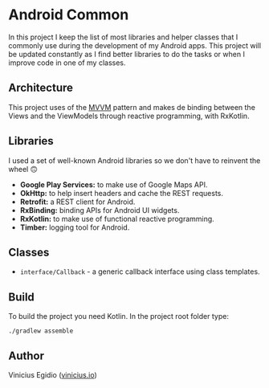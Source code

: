 # Android Common

In this project I keep the list of most libraries and helper classes that I commonly use during the development of my Android apps. This project will be updated constantly as I find better libraries to do the tasks or when I improve code in one of my classes.

## Architecture

This project uses of the [MVVM](https://en.wikipedia.org/wiki/Model–view–viewmodel) pattern and makes de binding between the Views and the ViewModels through reactive programming, with RxKotlin.

## Libraries

I used a set of well-known Android libraries so we don't have to reinvent the wheel 🙃

* __Google Play Services:__ to make use of Google Maps API.
* __OkHttp:__ to help insert headers and cache the REST requests.
* __Retrofit:__ a REST client for Android.
* __RxBinding:__ binding APIs for Android UI widgets.
* __RxKotlin:__ to make use of functional reactive programming.
* __Timber:__ logging tool for Android.

## Classes

* `interface/Callback` - a generic callback interface using class templates.

## Build

To build the project you need Kotlin. In the project root folder type:

```
./gradlew assemble
```

## Author

Vinicius Egidio ([vinicius.io](http://vinicius.io))
